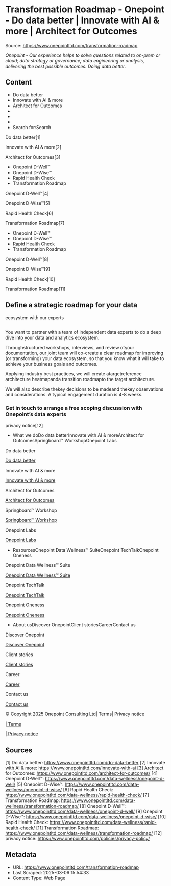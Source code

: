 # Transformation Roadmap - Onepoint - Do data better | Innovate with AI & more | Architect for Outcomes

Source: https://www.onepointltd.com/transformation-roadmap

*Onepoint - Our experience helps to solve questions related to on-prem or cloud; data strategy or governance; data engineering or analysis, delivering the best possible outcomes. Doing data better.*

## Content

- Do data better
- Innovate with AI & more
- Architect for Outcomes
- 
- 
- 
- Search for:Search

Do data better[1]

Innovate with AI & more[2]

Architect for Outcomes[3]

- Onepoint D-Well™
- Onepoint D-Wise™
- Rapid Health Check
- Transformation Roadmap

Onepoint D-Well™[4]

Onepoint D-Wise™[5]

Rapid Health Check[6]

Transformation Roadmap[7]

- Onepoint D-Well™
- Onepoint D-Wise™
- Rapid Health Check
- Transformation Roadmap

Onepoint D-Well™[8]

Onepoint D-Wise™[9]

Rapid Health Check[10]

Transformation Roadmap[11]

## Define a strategic roadmap for your data
ecosystem with our experts​

## 

You want to partner with a team of independent data experts to do a deep dive into your data and analytics ecosystem.

Throughstructured workshops, interviews, and review ofyour documentation, our joint team will co-create a clear roadmap for improving (or transforming) your data ecosystem, so that you know what it will take to achieve your business goals and outcomes.

Applying industry best practices, we will create atargetreference architecture heatmapanda transition roadmapto the target architecture.

We will also describe thekey decisions to be madeand thekey observations and considerations. A typical engagement duration is 4-8 weeks.

### Get in touch to arrange a free scoping discussion with Onepoint’s data experts

privacy notice[12]

- What we doDo data betterInnovate with AI & moreArchitect for OutcomesSpringboard™ WorkshopOnepoint Labs

Do data better

[Do data better](/do-data-better)

Innovate with AI & more

[Innovate with AI & more](/innovate-with-ai-more/)

Architect for Outcomes

[Architect for Outcomes](/architect-for-outcomes/)

Springboard™ Workshop

[Springboard™ Workshop](/onepoint-springboard/)

Onepoint Labs

[Onepoint Labs](/onepoint-labs/)

- ResourcesOnepoint Data Wellness™ SuiteOnepoint TechTalkOnepoint Oneness

Onepoint Data Wellness™ Suite

[Onepoint Data Wellness™ Suite](/data-wellness/)

Onepoint TechTalk

[Onepoint TechTalk](/techtalk)

Onepoint Oneness

[Onepoint Oneness](/oneness/)

- About usDiscover OnepointClient storiesCareerContact us

Discover Onepoint

[Discover Onepoint](/discover-onepoint/)

Client stories

[Client stories](/client-stories/)

Career

[Career](/career-opportunities/)

Contact us

[Contact us](/contact-us/)

© Copyright 2025 Onepoint Consulting Ltd| Terms| Privacy notice

[| Terms](/policies/)

[| Privacy notice](/policies/privacy-policy/)


## Sources

[1] Do data better: https://www.onepointltd.com/do-data-better
[2] Innovate with AI & more: https://www.onepointltd.com/innovate-with-ai
[3] Architect for Outcomes: https://www.onepointltd.com/architect-for-outcomes/
[4] Onepoint D-Well™: https://www.onepointltd.com/data-wellness/onepoint-d-well/
[5] Onepoint D-Wise™: https://www.onepointltd.com/data-wellness/onepoint-d-wise/
[6] Rapid Health Check: https://www.onepointltd.com/data-wellness/rapid-health-check/
[7] Transformation Roadmap: https://www.onepointltd.com/data-wellness/transformation-roadmap/
[8] Onepoint D-Well™: https://www.onepointltd.com/data-wellness/onepoint-d-well/
[9] Onepoint D-Wise™: https://www.onepointltd.com/data-wellness/onepoint-d-wise/
[10] Rapid Health Check: https://www.onepointltd.com/data-wellness/rapid-health-check/
[11] Transformation Roadmap: https://www.onepointltd.com/data-wellness/transformation-roadmap/
[12] privacy notice: https://www.onepointltd.com/policies/privacy-policy/

## Metadata

- URL: https://www.onepointltd.com/transformation-roadmap
- Last Scraped: 2025-03-06 15:54:33
- Content Type: Web Page
